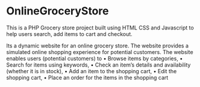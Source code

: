 # OnlineGroceryStore
This is a PHP Grocery store project built using HTML CSS and Javascript to help users search, add items to cart and checkout.


Its a dynamic website for an online grocery store. The website
provides a simulated online shopping experience for potential customers.
The website enables users (potential customers) to
• Browse items by categories,
• Search for items using keywords,
• Check an item’s details and availability (whether it is in stock),
• Add an item to the shopping cart,
• Edit the shopping cart,
• Place an order for the items in the shopping cart
